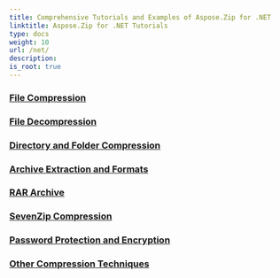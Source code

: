 ```yaml
---
title: Comprehensive Tutorials and Examples of Aspose.Zip for .NET 
linktitle: Aspose.Zip for .NET Tutorials
type: docs
weight: 10
url: /net/
description:
is_root: true
---
```


### [File Compression](./file-compression/)

### [File Decompression](./file-decompression/)

### [Directory and Folder Compression](./directory-and-folder-compression/)

### [Archive Extraction and Formats](./archive-extraction-and-formats/)

### [RAR Archive](./rar-archive/)

### [SevenZip Compression](./sevenzip-compression/)

### [Password Protection and Encryption](./password-protection-and-encryption/)

### [Other Compression Techniques](./other-compression-techniques/)
